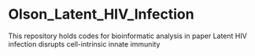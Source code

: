 # Olson_Latent_HIV_Infection
This repository holds codes for bioinformatic analysis in paper Latent HIV infection disrupts cell-intrinsic innate immunity
